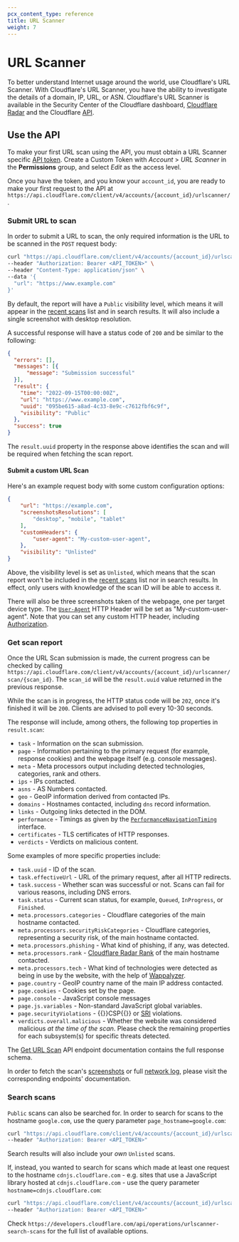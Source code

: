 ```yaml
---
pcx_content_type: reference
title: URL Scanner
weight: 7
---
```


# URL Scanner

To better understand Internet usage around the world, use Cloudflare's URL Scanner. With Cloudflare's URL Scanner, you have the ability to investigate the details of a domain, IP, URL, or ASN. Cloudflare's URL Scanner is available in the Security Center of the Cloudflare dashboard, [Cloudflare Radar](https://radar.cloudflare.com/scan) and the Cloudflare [API](/api/operations/urlscanner-search-scans).

## Use the API

To make your first URL scan using the API, you must obtain a URL Scanner specific [API token](/fundamentals/api/get-started/create-token/). Create a Custom Token with _Account_ > _URL Scanner_ in the **Permissions** group, and select _Edit_ as the access level.

Once you have the token, and you know your `account_id`, you are ready to make your first request to the API at `https://api.cloudflare.com/client/v4/accounts/{account_id}/urlscanner/`.

### Submit URL to scan

In order to submit a URL to scan, the only required information is the URL to be scanned in the `POST` request body:

```bash
curl "https://api.cloudflare.com/client/v4/accounts/{account_id}/urlscanner/scan" \
--header "Authorization: Bearer <API_TOKEN>" \
--header "Content-Type: application/json" \
--data '{
  "url": "https://www.example.com"
}'
```

By default, the report will have a `Public` visibility level, which means it will appear in the [recent scans](https://radar.cloudflare.com/scan#recent-scans) list and in search results. It will also include a single screenshot with desktop resolution.

A successful response will have a status code of `200` and be similar to the following:

```json
{
  "errors": [],
  "messages": [{
      "message": "Submission successful"
  }],
  "result": {
    "time": "2022-09-15T00:00:00Z",
    "url": "https://www.example.com",
    "uuid": "095be615-a8ad-4c33-8e9c-c7612fbf6c9f",
    "visibility": "Public"
  },
  "success": true
}
```

The `result.uuid` property in the response above identifies the scan and will be required when fetching the scan report.

#### Submit a custom URL Scan

Here's an example request body with some custom configuration options:

```json
{
	"url": "https://example.com",
	"screenshotsResolutions": [
		"desktop", "mobile", "tablet"
	],
	"customHeaders": {
		"user-agent": "My-custom-user-agent",
	},
	"visibility": "Unlisted"
}
```

Above, the visibility level is set as `Unlisted`, which means that the scan report won't be included in the [recent scans](https://radar.cloudflare.com/scan#recent-scans) list nor in search results. In  effect, only users with knowledge of the scan ID will be able to access it.

There will also be three screenshots taken of the webpage, one per target device type. The [`User-Agent`](https://developer.mozilla.org/en-US/docs/Web/HTTP/Headers/User-Agent) HTTP Header will be set as "My-custom-user-agent". Note that you can set any custom HTTP header, including [Authorization](https://developer.mozilla.org/en-US/docs/Web/HTTP/Headers/Authorization).

### Get scan report

Once the URL Scan submission is made, the current progress can be checked by calling `https://api.cloudflare.com/client/v4/accounts/{account_id}/urlscanner/scan/{scan_id}`. The `scan_id` will be the `result.uuid` value returned in the previous response.

While the scan is in progress, the HTTP status code will be `202`, once it's finished it will be `200`. Clients are advised to poll every 10-30 seconds.

The response will include, among others, the following top properties in `result.scan`:

- `task` - Information on the scan submission.
- `page` - Information pertaining to the primary request (for example, response cookies) and the webpage itself (e.g. console messages).
- `meta` - Meta processors output including detected technologies, categories, rank and others.
- `ips` - IPs contacted.
- `asns` - AS Numbers contacted.
- `geo` - GeoIP information derived from contacted IPs.
- `domains` - Hostnames contacted, including `dns` record information.
- `links` - Outgoing links detected in the DOM.
- `performance` - Timings as given by the [`PerformanceNavigationTiming`](https://developer.mozilla.org/en-US/docs/Web/API/PerformanceNavigationTiming) interface.
- `certificates` - TLS certificates of HTTP responses.
- `verdicts` - Verdicts on malicious content.

Some examples of more specific properties include:

- `task.uuid` - ID of the scan.
- `task.effectiveUrl` - URL of the primary request, after all HTTP redirects.
- `task.success` - Whether scan was successful or not. Scans can fail for various reasons, including DNS errors.
- `task.status` - Current scan status, for example, `Queued`, `InProgress`, or `Finished`.
- `meta.processors.categories` - Cloudflare categories of the main hostname contacted.
- `meta.processors.securityRiskCategories` - Cloudflare categories, representing a security risk, of the main hostname contacted.
- `meta.processors.phishing` - What kind of phishing, if any, was detected.
- `meta.processors.rank` - [Cloudflare Radar Rank](http://blog.cloudflare.com/radar-domain-rankings/) of the main hostname contacted.
- `meta.processors.tech` - What kind of technologies were detected as being in use by the website, with the help of [Wappalyzer](https://github.com/wappalyzer/wappalyzer).
- `page.country` - GeoIP country name of the main IP address contacted.
- `page.cookies` - Cookies set by the page.
- `page.console` - JavaScript console messages
- `page.js.variables` - Non-standard JavaScript global variables.
- `page.securityViolations` - {{<glossary-tooltip term_id="content security policy (CSP)" link="https://developer.mozilla.org/en-US/docs/Web/HTTP/CSP">}}CSP{{</glossary-tooltip>}} or [SRI](https://developer.mozilla.org/en-US/docs/Web/Security/Subresource_Integrity) violations.
- `verdicts.overall.malicious` - Whether the website was considered malicious _at the time of the scan_. Please check the remaining properties for each subsystem(s) for specific threats detected.

The [Get URL Scan](/api/operations/urlscanner-get-scan) API endpoint documentation contains the full response schema.

In order to fetch the scan's [screenshots](/api/operations/urlscanner-get-scan-screenshot) or full [network log](/api/operations/urlscanner-get-scan-har), please visit the corresponding endpoints' documentation.


### Search scans

`Public` scans can also be searched for. In order to search for scans to the hostname `google.com`, use the query parameter `page_hostname=google.com`:

```bash
curl "https://api.cloudflare.com/client/v4/accounts/{account_id}/urlscanner/scan?page_hostname=google.com" \
--header "Authorization: Bearer <API_TOKEN>"
```

Search results will also include your _own_ `Unlisted` scans.

If, instead, you wanted to search for scans which made at least one request to the hostname `cdnjs.cloudflare.com` - e.g. sites that use a JavaScript library hosted at `cdnjs.cloudflare.com`  - use the query parameter `hostname=cdnjs.cloudflare.com`:

```bash
curl "https://api.cloudflare.com/client/v4/accounts/{account_id}/urlscanner/scan?hostname=cdnjs.cloudflare.com" \
--header "Authorization: Bearer <API_TOKEN>"
```

Check `https://developers.cloudflare.com/api/operations/urlscanner-search-scans` for the full list of available options.